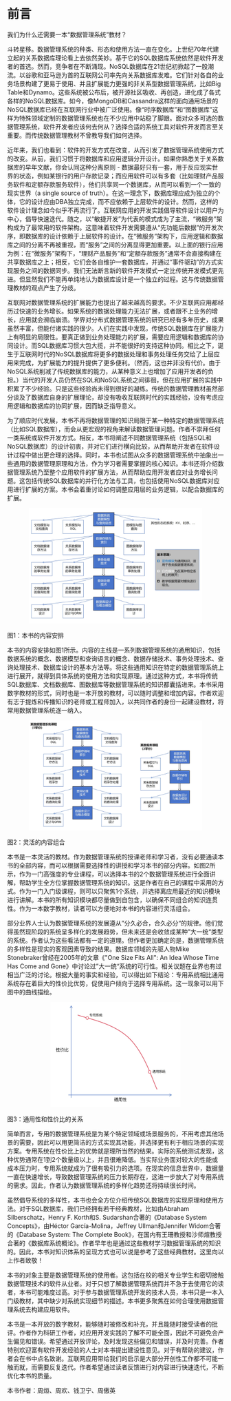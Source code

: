 # 前言

我们为什么还需要一本“数据管理系统”教材？

斗转星移。数据管理系统的种类、形态和使用方法一直在变化。上世纪70年代建立起的关系数据库理论看上去依然美妙。基于它的SQL数据库系统依然是软件开发者的首选。然而，竞争者在不断涌现。NoSQL数据库在21世纪初掀起了一股潮流。以谷歌和亚马逊为首的互联网公司率先向关系数据库发难。它们针对各自的业务场景构建了更易于使用、并且扩展能力更强的非关系型数据管理系统，比如Big Table和Dynamo。这些系统被公布后，被开源社区吸收、再创造，进化成了各式各样的NoSQL数据库。如今，像MongoDB和Cassandra这样的面向通用场景的NoSQL数据库已经在互联网行业中被广泛使用。像“时序数据库”和“图数据库”这样为特殊领域定制的数据管理系统也在不少应用中站稳了脚跟。面对众多可选的数据管理系统，软件开发者应该何去何从？选择合适的系统工具对软件开发而言至关重要。而传统数据管理教材不曾教导我们如何选择。

近年来，我们也看到：软件的开发方式在改变，从而引发了数据管理系统使用方式的改变。从前，我们习惯于将数据库和应用逻辑分开设计。如果你熟悉关于关系数据库的早年文献，你会认同这种分离原则 - 数据最好只有一套，用于反应现实世界的状态，例如某银行的用户存款记录；而应用软件可以有多套（比如理财产品服务软件和定额存款服务软件），他们共享同一个数据库，从而可以看到一个一致的现实世界（a single source of truth）。在这一理念下，数据库理应成为独立的个体，它的设计应由DBA独立完成，而不应依赖于上层软件的设计。然而，这样的软件设计理念如今似乎不再流行了。互联网应用的开发实践倡导软件设计以用户为中心，倡导快速迭代。随之，以“敏捷开发”为代表的模式成为了主流，“微服务”架构成为了最常用的软件架构。这意味着软件开发需要遵从“先功能后数据”的开发次序，即数据库的设计依赖于上层软件的设计。在“微服务”架构下，应用逻辑和数据库之间的分离不再被重视，而“服务”之间的分离显得更加重要。以上面的银行应用为例：在“微服务”架构下，“理财产品服务”和“定额存款服务”通常不会直接构建在共享数据库之上；相反，它们会各自维护一套数据库，并通过“事件驱动”的方式实现服务之间的数据同步。我们无法断言新的软件开发模式一定比传统开发模式更先进。但显然我们不能再单纯地认为数据库设计是一个独立的过程。这与传统数据管理教材的观点产生了分歧。

互联网对数据管理系统的扩展能力也提出了越来越高的要求。不少互联网应用都经历过快速的业务增长。如果系统的数据处理能力无法扩展，或者跟不上业务的增长，应用就会濒临崩溃。学界对分布式数据管理系统的研究已经有多年历史，成果虽然丰富，但能付诸实践的很少。人们在实践中发现，传统SQL数据库在扩展能力上有明显的局限性。要真正做到业务处理能力的扩展，需要应用逻辑和数据库的协同设计。而SQL数据库习惯大包大揽，并不能很好的支持这种协同。相比之下，诞生于互联网时代的NoSQL数据库将更多的数据处理和事务处理任务交给了上层应用来完成，为扩展能力的提升提供了更多便利。（然而，这也并非没有代价。由于NoSQL系统削减了传统数据库的能力，从某种意义上也增加了应用开发者的负担。）当代的开发人员仍然在SQL和NoSQL系统之间徘徊，但在应用扩展的实践中积累了不少经验。只是这些经验尚未得到很好的凝练。传统的数据管理教材虽然部分谈及了数据库自身的扩展理论，却没有吸收互联网时代的实践经验，没有考虑应用逻辑和数据库的协同扩展，因而缺乏指导意义。

为了顺应时代发展，本书不再将数据管理的知识局限于某一种特定的数据管理系统（比如SQL数据库），而会从更宏观的视角来解读数据管理问题。作者不崇拜任何一类系统或软件开发方式。相反，本书将阐述不同数据管理系统（包括SQL和NoSQL数据库）的设计初衷，并对它们进行横向比较，从而帮助开发者在软件设计过程中做出更合理的选择。同时，本书也试图从众多的数据管理系统中抽象出一些通用的数据管理原理和方法，作为学习者需要掌握的核心知识。本书还将介绍数据管理系统乃至整个应用软件的扩展方法，从而帮助应用开发者应对业务增长问题。这包括传统SQL数据库的并行化方法与工具，也包括使用NoSQL数据库对应用进行扩展的方案。本书会着重讨论如何调整应用层的业务逻辑，以配合数据库的扩展。

<center>
	<img src="fig/preface-1.JPG" width="80%" alt="Hierarchical Model" />
	<br>
	<div display: inline-block; padding : 2px>
	</div>
</center>

图1：本书的内容安排

本书的内容安排如图1所示。内容的主线是一系列数据管理系统的通用知识，包括数据系统的概念、数据模型和查询语言的概念、数据存储技术、事务处理技术、查询处理技术、数据库设计的基本方法等。将这些通用知识在特定的数据管理系统上进行展开，就得到具体系统的使用方法和实现原理。通过这种方式，本书将传统SQL数据库、文档数据库、图数据库等数据管理系统的知识都囊括进来。本书采用数字教材的形式，同时也是一本开放的教材，可以随时调整和增加内容。作者欢迎有志于提炼和传播知识的老师或工程师加入，以共同作者的身份一起建设教材，将常用数据管理系统逐一纳入。

<center>
	<img src="fig/preface-2.JPG" width="80%" alt="Hierarchical Model" />
	<br>
	<div display: inline-block; padding : 2px>
	</div>
</center>

图2：灵活的内容组合

本书是一本灵活的教材。作为数据管理系统的授课老师和学习者，没有必要通读本书的全部内容，而可以根据需要选择性的讲授和学习本书的部分内容。如图2所示，作为一门高强度的专业课程，可以选择本书的2个数据管理系统进行全面讲解，帮助学生全方位掌握数据管理系统的知识。这是作者在自己的课程中采用的方式。作为一门入门级课程，则可以只聚焦1个系统，并选择离应用最近的知识模块进行讲解。本书的所有知识模块都尽量做到自包含，以确保不同组合的知识连贯性。作为一本数字教材，读者可以方便地对本书的内容进行灵活组合。

部分业界人士认为数据管理系统的发展遵从”分久必合，合久必分“的规律。他们觉得虽然现阶段的系统呈多样化的发展趋势，但未来还是会收敛成某种”大一统“类型的系统。作者认为这些看法都有一定的道理。但作者更加确定的是，数据管理系统的多样性是现实的客观因素导致的结果。数据库领域的先驱人物Mike Stonebraker曾经在2005年的文章《"One Size Fits All": An Idea Whose Time Has Come and Gone》中讨论过”大一统“系统的可行性。相关议题在业界也有过相当广泛的讨论。根据大量的事实和经验，可以得出如下结论：专用系统相比通用系统存在着巨大的性价比优势，促使用户倾向于选择专用系统。这一现象可以用下图中的曲线描绘。

<center>
	<img src="fig/preface-3.JPG" width="60%" alt="Hierarchical Model" />
	<br>
	<div display: inline-block; padding : 2px>
	</div>
</center>

图3：通用性和性价比的关系

简单而言，专用的数据管理系统是为某个特定领域或场景服务的，不用考虑其他场景的需要，因此可以用更简洁的方式实现其功能，并选择更有利于相应场景的实现方案。专用系统在性价比上的优势就是理所当然的结果。实际的系统测试发现，这种优势通常在1到2个数量级以上，并且很难降低。当实际业务面对较大的性能或成本压力时，专用系统就成为了很有吸引力的选项。在现实的信息世界中，数据量一直在快速增长，导致数据管理系统的压力长期存在，这进一步放大了对专用系统的需求。因此，作者认为数据管理系统的多样化趋势还将持续很长时间。

虽然倡导系统的多样性，本书也会全方位介绍传统SQL数据库的实现原理和使用方法。对于SQL数据库，我们已经拥有若干经典教材，比如由Abraham Silberschatz，Henry F. Korth和S. Sudarshan合著的《Database System Concepts》，由Héctor García-Molina，Jeffrey Ullman和Jennifer Widom合著的《Database System: The Complete Book》，在国内有王珊教授和沙师煊教授合著的《数据库系统概论》。作者早年也是通过这些教材学习数据管理系统的知识的。因此，本书对知识体系的呈现方式也可以说是参考了这些经典教材。这里向以上作者致敬！

本书的对象主要是数据管理系统的使用者。这包括在校的相关专业学生和密切接触数据管理技术的软件从业者。对于只想了解数据管理系统而并不急于去使用它的读者，本书可能难度过高。对于参与数据管理系统开发的技术人员，本书只是一本入门级教材，其中缺少对系统实现细节的描述。本书更多聚焦在如何合理使用数据管理系统去构建应用软件。

本书是一本开放的数字教材，能够随时被修改和补充，并且能随时接受读者的批评。作者作为科研工作者，对应用开发实践的了解不可能全面，因此不可避免会产生偏见和错误。希望通过开放评论，及时发现这些偏见和错误，并及时完善。作者特别欢迎富有软件开发经验的人士对本书提出建设性意见。对于有帮助的建议，作者会在书中点名致谢。互联网应用带给我们的启示是大部分开创性工作都不可能一触而就，而需要反复迭代。作者希望通过读者反馈进行对内容进行快速迭代，不断优化本书的质量。

本书作者：周烜、周欢、钱卫宁、周傲英
